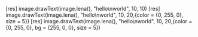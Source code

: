 [res] image.drawText(image.lena(), "hello\nworld", 10, 10)
[res] image.drawText(image.lena(), "hello\nworld", 10, 20,{color = {0, 255, 0}, size = 5})
[res] image.drawText(image.lena(), "hello\nworld", 10, 20,{color = {0, 255, 0}, bg = {255, 0, 0}, size = 5})
